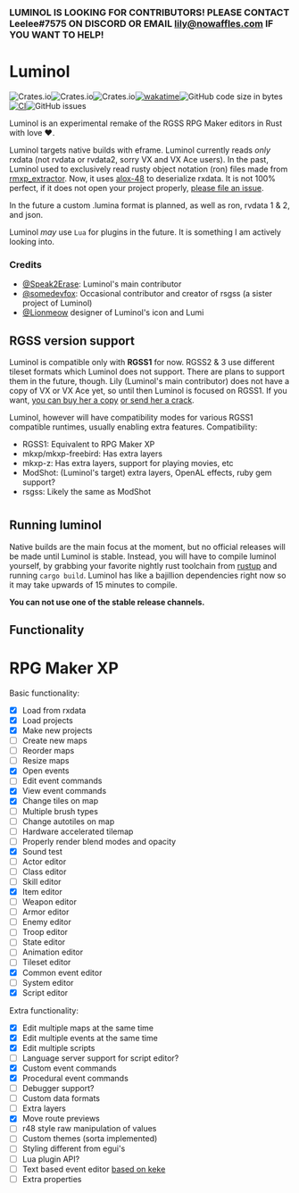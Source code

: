### LUMINOL IS LOOKING FOR CONTRIBUTORS! PLEASE CONTACT Leelee#7575 ON DISCORD OR EMAIL lily@nowaffles.com IF YOU WANT TO HELP!

# Luminol

![Crates.io](https://img.shields.io/crates/v/luminol)![Crates.io](https://img.shields.io/crates/l/luminol)![Crates.io](https://img.shields.io/crates/d/luminol)[![wakatime](https://wakatime.com/badge/user/5cff5352-cb55-44dc-819e-b47f231dcfa2/project/edee199a-95c3-4206-b23e-eb6f0a7e06ba.svg)](https://wakatime.com/badge/user/5cff5352-cb55-44dc-819e-b47f231dcfa2/project/edee199a-95c3-4206-b23e-eb6f0a7e06ba)![GitHub code size in bytes](https://img.shields.io/github/languages/code-size/Astrabit-ST/Luminol)[![CI](https://github.com/Astrabit-ST/Luminol/actions/workflows/rust.yml/badge.svg)](https://github.com/Astrabit-ST/Luminol/actions/workflows/rust.yml)![GitHub issues](https://img.shields.io/github/issues/Astrabit-ST/Luminol)

Luminol is an experimental remake of the RGSS RPG Maker editors in Rust with love ❤️.

Luminol targets native builds with eframe. Luminol currently reads *only* rxdata (not rvdata or rvdata2, sorry VX and VX Ace users). In the past, Luminol used to exclusively read rusty object notation (ron) files made from [rmxp_extractor](https://github.com/Speak2Erase/rmxp-extractor). Now, it uses [alox-48](https://github.com/Speak2Erase/alox-48) to deserialize rxdata. It is not 100% perfect, if it does not open your project properly, [please file an issue](https://github.com/Astrabit-ST/Luminol/issues).

In the future a custom .lumina format is planned, as well as ron, rvdata 1 & 2, and json.

Luminol _may_ use `Lua` for plugins in the future. It is something I am actively looking into.

### Credits

- [@Speak2Erase](https://github.com/Speak2Erase): Luminol's main contributor
- [@somedevfox](https://github.com/somedevfox): Occasional contributor and creator of rsgss (a sister project of Luminol)
- [@Lionmeow](https://github.com/Lionmeow) designer of Luminol's icon and Lumi

## RGSS version support

Luminol is compatible only with **RGSS1** for now. RGSS2 & 3 use different tileset formats which Luminol does not support.
There are plans to support them in the future, though. 
Lily (Luminol's main contributor) does not have a copy of VX or VX Ace yet, so until then Luminol is focused on RGSS1. If you want, [you can buy her a copy](https://steamcommunity.com/id/lily-panpan/) [or send her a crack](discord://-/users/351871502460649485).

Luminol, however will have compatibility modes for various RGSS1 compatible runtimes, usually enabling extra features.
Compatibility:
- RGSS1: Equivalent to RPG Maker XP
- mkxp/mkxp-freebird: Has extra layers
- mkxp-z: Has extra layers, support for playing movies, etc
- ModShot: (Luminol's target) extra layers, OpenAL effects, ruby gem support?
- rsgss: Likely the same as ModShot

#

## Running luminol

Native builds are the main focus at the moment, but no official releases will be made until Luminol is stable.
Instead, you will have to compile luminol yourself, by grabbing your favorite nightly rust toolchain from [rustup](https://rustup.rs) and running `cargo build`.
Luminol has like a bajillion dependencies right now so it may take upwards of 15 minutes to compile.

**You can not use one of the stable release channels.**

## Functionality

# RPG Maker XP

Basic functionality:
- [x] Load from rxdata
- [x] Load projects
- [x] Make new projects
- [ ] Create new maps
- [ ] Reorder maps
- [ ] Resize maps
- [x] Open events
- [ ] Edit event commands
- [x] View event commands
- [x] Change tiles on map
- [ ] Multiple brush types
- [ ] Change autotiles on map
- [ ] Hardware accelerated tilemap
- [ ] Properly render blend modes and opacity
- [x] Sound test
- [ ] Actor editor
- [ ] Class editor
- [ ] Skill editor
- [x] Item editor
- [ ] Weapon editor
- [ ] Armor editor
- [ ] Enemy editor
- [ ] Troop editor
- [ ] State editor
- [ ] Animation editor
- [ ] Tileset editor
- [x] Common event editor
- [ ] System editor
- [x] Script editor

Extra functionality:
- [x] Edit multiple maps at the same time
- [x] Edit multiple events at the same time
- [x] Edit multiple scripts
- [ ] Language server support for script editor?
- [x] Custom event commands
- [x] Procedural event commands
- [ ] Debugger support?
- [ ] Custom data formats
- [ ] Extra layers
- [x] Move route previews
- [ ] r48 style raw manipulation of values
- [ ] Custom themes (sorta implemented)
- [ ] Styling different from egui's
- [ ] Lua plugin API?
- [ ] Text based event editor [based on keke](https://github.com/Astrabit-ST/keke)
- [ ] Extra properties
